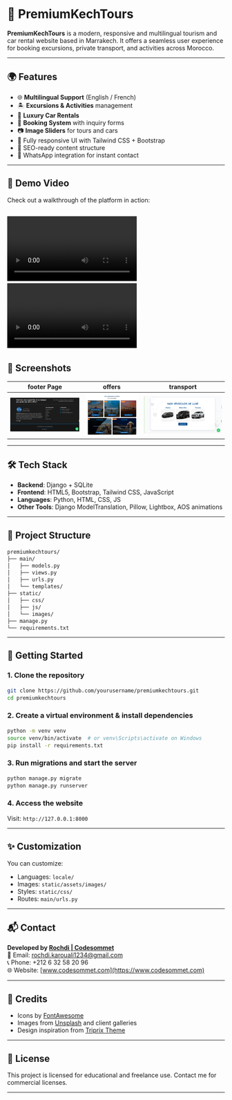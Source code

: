 
# 🚗 PremiumKechTours

**PremiumKechTours** is a modern, responsive and multilingual tourism and car rental website based in Marrakech. It offers a seamless user experience for booking excursions, private transport, and activities across Morocco.

---

## 🌍 Features

- 🌐 **Multilingual Support** (English / French)
- 🏝️ **Excursions & Activities** management
- 🚗 **Luxury Car Rentals**
- 📆 **Booking System** with inquiry forms
- 📷 **Image Sliders** for tours and cars
- 🎨 Fully responsive UI with Tailwind CSS + Bootstrap
- 🧠 SEO-ready content structure
- 💬 WhatsApp integration for instant contact

---

## 🎥 Demo Video

Check out a walkthrough of the platform in action:

![Watch the demo](PKtours_Desktop.mp4)
![Watch the demo Mobile](PKtours_Mobile.mp4)
---

## 📸 Screenshots

| footer Page |offers | transport |
|-----------|------------|------------|
| ![](CAPTURE.PNG) | ![](CAPTURE2.PNG) | ![](CAPTURE3.PNG) |



---

## 🛠️ Tech Stack

- **Backend**: Django + SQLite
- **Frontend**: HTML5, Bootstrap, Tailwind CSS, JavaScript
- **Languages**: Python, HTML, CSS, JS
- **Other Tools**: Django ModelTranslation, Pillow, Lightbox, AOS animations

---

## 📁 Project Structure

```
premiumkechtours/
├── main/
│   ├── models.py
│   ├── views.py
│   ├── urls.py
│   └── templates/
├── static/
│   ├── css/
│   ├── js/
│   └── images/
├── manage.py
└── requirements.txt
```

---

## 🚀 Getting Started

### 1. Clone the repository

```bash
git clone https://github.com/yourusername/premiumkechtours.git
cd premiumkechtours
```

### 2. Create a virtual environment & install dependencies

```bash
python -m venv venv
source venv/bin/activate  # or venv\Scripts\activate on Windows
pip install -r requirements.txt
```

### 3. Run migrations and start the server

```bash
python manage.py migrate
python manage.py runserver
```

### 4. Access the website

Visit: `http://127.0.0.1:8000`

---

## ✨ Customization

You can customize:

- Languages: `locale/`
- Images: `static/assets/images/`
- Styles: `static/css/`
- Routes: `main/urls.py`

---

## 📬 Contact

**Developed by [Rochdi | Codesommet](mailto:rochdi.karouali1234@gmail.com)**  
📧 Email: rochdi.karouali1234@gmail.com  
📞 Phone: +212 6 32 58 20 96  
🌐 Website: [www.codesommet.com](https://www.codesommet.com)

---

## 💖 Credits

- Icons by [FontAwesome](https://fontawesome.com/)
- Images from [Unsplash](https://unsplash.com/) and client galleries
- Design inspiration from [Triprix Theme](https://themeforest.net)

---

## 📄 License

This project is licensed for educational and freelance use. Contact me for commercial licenses.

---
